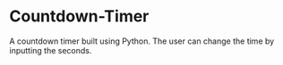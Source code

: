 # Countdown-Timer
A countdown timer built using Python.  The user can change the time by inputting the seconds.
